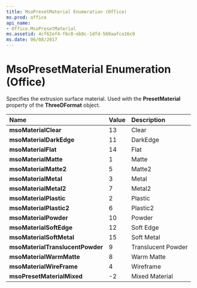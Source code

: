 ```yaml
---
title: MsoPresetMaterial Enumeration (Office)
ms.prod: office
api_name:
- Office.MsoPresetMaterial
ms.assetid: 4cf62ef4-f6c8-eb0c-1dfd-569aafca16c0
ms.date: 06/08/2017
---
```



# MsoPresetMaterial Enumeration (Office)

Specifies the extrusion surface material. Used with the **PresetMaterial** property of the **ThreeDFormat** object.



|**Name**|**Value**|**Description**|
|:-----|:-----|:-----|
|**msoMaterialClear**|13|Clear|
|**msoMaterialDarkEdge**|11|DarkEdge|
|**msoMaterialFlat**|14|Flat|
|**msoMaterialMatte**|1|Matte|
|**msoMaterialMatte2**|5|Matte2|
|**msoMaterialMetal**|3|Metal|
|**msoMaterialMetal2**|7|Metal2|
|**msoMaterialPlastic**|2|Plastic|
|**msoMaterialPlastic2**|6|Plastic2|
|**msoMaterialPowder**|10|Powder|
|**msoMaterialSoftEdge**|12|Soft Edge|
|**msoMaterialSoftMetal**|15|Soft Metal|
|**msoMaterialTranslucentPowder**|9|Translucent Powder|
|**msoMaterialWarmMatte**|8|Warm Matte|
|**msoMaterialWireFrame**|4|Wireframe|
|**msoPresetMaterialMixed**|-2|Mixed Material|

